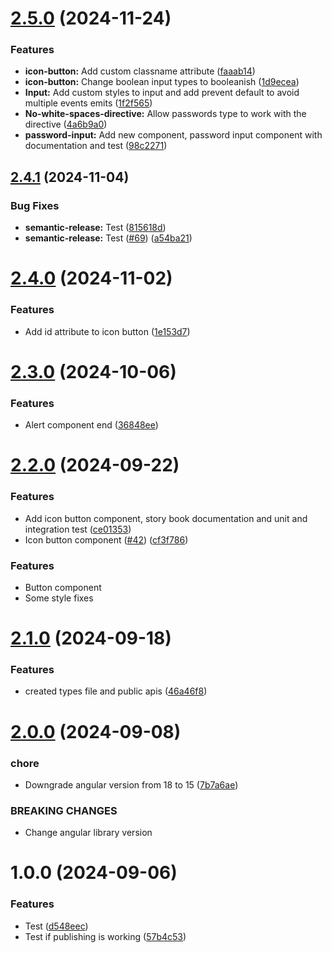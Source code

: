 # [2.5.0](https://github.com/JuanDa15/lunaui-angular/compare/v2.4.1...v2.5.0) (2024-11-24)


### Features

* **icon-button:**  Add custom classname attribute ([faaab14](https://github.com/JuanDa15/lunaui-angular/commit/faaab1440626cb4d53479b6e1d98dff1f30b208f))
* **icon-button:** Change boolean input types to booleanish ([1d9ecea](https://github.com/JuanDa15/lunaui-angular/commit/1d9ecea08dcbacb529f1ed3b93a5c83651e80e26))
* **Input:** Add custom styles to input and add prevent default to avoid multiple events emits ([1f2f565](https://github.com/JuanDa15/lunaui-angular/commit/1f2f565c5b1edc611f7e132f1b87b083d9d0905a))
* **No-white-spaces-directive:** Allow passwords type to work with the directive ([4a6b9a0](https://github.com/JuanDa15/lunaui-angular/commit/4a6b9a02718c4553fb95cbece4ba6802be59c932))
* **password-input:** Add new component, password input component with documentation and test ([98c2271](https://github.com/JuanDa15/lunaui-angular/commit/98c2271e86cbc4e92601ae68f80a7bdcbe8f3faa))

## [2.4.1](https://github.com/JuanDa15/lunaui-angular/compare/v2.4.0...v2.4.1) (2024-11-04)


### Bug Fixes

* **semantic-release:** Test ([815618d](https://github.com/JuanDa15/lunaui-angular/commit/815618d66a29d8c10124002d6d2c535926b30191))
* **semantic-release:** Test ([#69](https://github.com/JuanDa15/lunaui-angular/issues/69)) ([a54ba21](https://github.com/JuanDa15/lunaui-angular/commit/a54ba2159199c4861f77c715bf90bce398135db7))

# [2.4.0](https://github.com/JuanDa15/lunaui-angular/compare/v2.3.0...v2.4.0) (2024-11-02)


### Features

* Add id attribute to icon button ([1e153d7](https://github.com/JuanDa15/lunaui-angular/commit/1e153d752f173f99bbe9383e5d117a84738aacd8))

# [2.3.0](https://github.com/JuanDa15/lunaui-angular/compare/v2.2.0...v2.3.0) (2024-10-06)


### Features

* Alert component end ([36848ee](https://github.com/JuanDa15/lunaui-angular/commit/36848ee7a4088aab4768e5463ba13d0dfc9f0c54))

# [2.2.0](https://github.com/JuanDa15/lunaui-angular/compare/v2.1.0...v2.2.0) (2024-09-22)


### Features

* Add icon button component, story book documentation and unit and integration test ([ce01353](https://github.com/JuanDa15/lunaui-angular/commit/ce01353ba509ba56d05d539ea5852f60079fcb5b))
* Icon button component ([#42](https://github.com/JuanDa15/lunaui-angular/issues/42)) ([cf3f786](https://github.com/JuanDa15/lunaui-angular/commit/cf3f78662ae46d0f67e4378da17c518806cd8851))

### Features

- Button component
- Some style fixes

# [2.1.0](https://github.com/JuanDa15/lunaui-angular/compare/v2.0.0...v2.1.0) (2024-09-18)

### Features

- created types file and public apis ([46a46f8](https://github.com/JuanDa15/lunaui-angular/commit/46a46f8615bac246fe1457ae05042f716dca3618))

# [2.0.0](https://github.com/JuanDa15/lunaui-angular/compare/v1.0.0...v2.0.0) (2024-09-08)

### chore

- Downgrade angular version from 18 to 15 ([7b7a6ae](https://github.com/JuanDa15/lunaui-angular/commit/7b7a6ae894973c3c37dd890ad8131a819546720d))

### BREAKING CHANGES

- Change angular library version

# 1.0.0 (2024-09-06)

### Features

- Test ([d548eec](https://github.com/JuanDa15/lunaui-angular/commit/d548eecb013d4b12863e085405e1d55d700af5bd))
- Test if publishing is working ([57b4c53](https://github.com/JuanDa15/lunaui-angular/commit/57b4c5365eccfd55b11332e35b3eefe3dbcc18ec))
